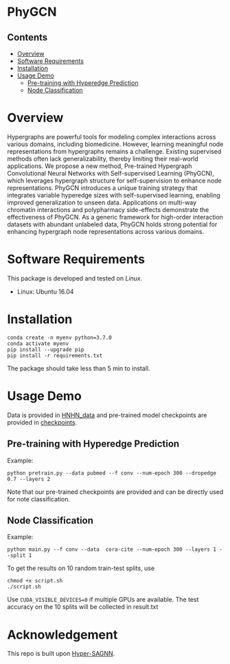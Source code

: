 # PhyGCN

## Contents
- [Overview](#overview)
- [Software Requirements](#software_requirements)
- [Installation](#installation)
- [Usage Demo](#usage_demo)
    - [Pre-training with Hyperedge Prediction](#pre-training-with-hyperedge-prediction)
    - [Node Classification](#node-classification)

# Overview
Hypergraphs are powerful tools for modeling complex interactions across various domains, including biomedicine. However, learning meaningful node representations from hypergraphs remains a challenge. Existing supervised methods often lack generalizability, thereby limiting their real-world applications. We propose a new method, Pre-trained Hypergraph Convolutional Neural Networks with Self-supervised Learning (PhyGCN), which leverages hypergraph structure for self-supervision to enhance node representations. PhyGCN introduces a unique training strategy that integrates variable hyperedge sizes with self-supervised learning, enabling improved generalization to unseen data. Applications on multi-way chromatin interactions and polypharmacy side-effects demonstrate the effectiveness of PhyGCN.
As a generic framework for high-order interaction datasets with abundant unlabeled data, PhyGCN holds strong potential for enhancing hypergraph node representations across various domains.

# Software Requirements
This package is developed and tested on *Linux*.
+ Linux: Ubuntu 16.04

# Installation
```
conda create -n myenv python=3.7.0
conda activate myenv
pip install --upgrade pip 
pip install -r requirements.txt
```
The package should take less than 5 min to install.

# Usage Demo
Data is provided in [HNHN_data](HNHN_data) and pre-trained model checkpoints are provided in [checkpoints](checkpoints).
## Pre-training with Hyperedge Prediction
Example:
```
python pretrain.py --data pubmed --f conv --num-epoch 300 --dropedge 0.7 --layers 2
```
Note that our pre-trained checkpoints are provided and can be directly used for note classification.

## Node Classification
Example: 
```
python main.py --f conv --data  cora-cite --num-epoch 300 --layers 1 --split 1  
```
To get the results on 10 random train-test splits, use
```
chmod +x script.sh
./script.sh
```
Use `CUDA_VISIBLE_DEVICES=0` if multiple GPUs are available. The test accuracy on the 10 splits will be collected in result.txt

# Acknowledgement
This repo is built upon [Hyper-SAGNN](https://github.com/ma-compbio/Hyper-SAGNN). 

